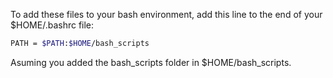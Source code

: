 To add these files to your bash environment, add this line to the end of your $HOME/.bashrc file:
````bash
PATH = $PATH:$HOME/bash_scripts
````
Asuming you added the bash_scripts folder in $HOME/bash_scripts.
